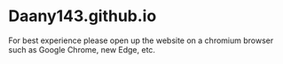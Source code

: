 # Daany143.github.io

For best experience please open up the website on a chromium browser such as Google Chrome, new Edge, etc. 
